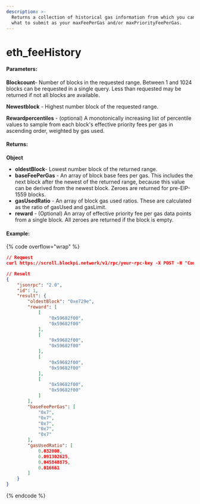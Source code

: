 ```yaml
---
description: >-
  Returns a collection of historical gas information from which you can decide
  what to submit as your maxFeePerGas and/or maxPriorityFeePerGas.
---
```


# eth\_feeHistory

#### **Parameters:**

**Blockcount**- Number of blocks in the requested range. Between 1 and 1024 blocks can be requested in a single query. Less than requested may be returned if not all blocks are available.

**Newestblock** - Highest number block of the requested range.

**Rewardpercentiles** - (optional) A monotonically increasing list of percentile values to sample from each block's effective priority fees per gas in ascending order, weighted by gas used.

#### **Returns:**

**Object**

* **oldestBlock**- Lowest number block of the returned range.
* **baseFeePerGas** - An array of block base fees per gas. This includes the next block after the newest of the returned range, because this value can be derived from the newest block. Zeroes are returned for pre-EIP-1559 blocks.
* **gasUsedRatio** - An array of block gas used ratios. These are calculated as the ratio of gasUsed and gasLimit.
* **reward** - (Optional) An array of effective priority fee per gas data points from a single block. All zeroes are returned if the block is empty.

#### Example:

{% code overflow="wrap" %}
```json
// Request
curl https://scroll.blockpi.network/v1/rpc/your-rpc-key -X POST -H "Content-Type: application/json" --data '{"method":"eth_feeHistory","params":[4,"latest",[25,75]],"id":1,"jsonrpc":"2.0"}'

// Result
{
    "jsonrpc": "2.0",
    "id": 1,
    "result": {
        "oldestBlock": "0xe729e",
        "reward": [
            [
                "0x59682f00",
                "0x59682f00"
            ],
            [
                "0x59682f00",
                "0x59682f00"
            ],
            [
                "0x59682f00",
                "0x59682f00"
            ],
            [
                "0x59682f00",
                "0x59682f00"
            ]
        ],
        "baseFeePerGas": [
            "0x7",
            "0x7",
            "0x7",
            "0x7",
            "0x7"
        ],
        "gasUsedRatio": [
            0.032008,
            0.091302625,
            0.045848875,
            0.016661
        ]
    }
}
```
{% endcode %}

